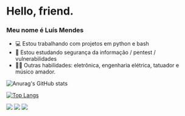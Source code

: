 # Hello, friend.
### Meu nome é Luís Mendes

- 💻 Estou trabalhando com projetos em python e bash
- 📖 Estou estudando segurança da informação / pentest / vulnerabilidades
- 🤹🏽 Outras habilidades: eletrônica, engenharia elétrica, tatuador e músico amador.


![Anurag's GitHub stats](https://github-readme-stats.vercel.app/api?username=mendes79&show_icons=true&theme=yeblu)
<!-- outros temas: dark, radical, merko, gruvbox, tokyonight, onedark, cobalt, synthwave, highcontrast, dracula    -->
<!-- todos os temas: https://github.com/anuraghazra/github-readme-stats/blob/master/themes/README.md  -->

[![Top Langs](https://github-readme-stats.vercel.app/api/top-langs/?username=mendes79&theme=yeblu)](https://github.com/mendes79/github-readme-stats)

<div> 
  <!-- a href="https://www.youtube.com/channel/UC_-uuuZbY0AAt9CViNzvc-Q" target="_blank"><img src="https://img.shields.io/badge/YouTube-FF0000?style=for-the-badge&logo=youtube&logoColor=white" target="_blank"></a> -->
  <a href="https://instagram.com/mendes79" target="_blank"><img src="https://img.shields.io/badge/-Instagram-%23E4405F?style=for-the-badge&logo=instagram&logoColor=white" target="_blank"></a>
 	<a href = "mailto:mendes79@gmail.com"><img src="https://img.shields.io/badge/-Gmail-%23333?style=for-the-badge&logo=gmail&logoColor=white" target="_blank"></a>
  <a href="https://www.linkedin.com/in/lu%C3%ADs-mendes-de-oliveira-3bba2640" target="_blank"><img src="https://img.shields.io/badge/-LinkedIn-%230077B5?style=for-the-badge&logo=linkedin&logoColor=white" target="_blank"></a> 
</div>




<!--
**mendes79/mendes79** is a ✨ _special_ ✨ repository because its `README.md` (this file) appears on your GitHub profile.

Here are some ideas to get you started:

- 🔭 I’m currently working on ...
- 🌱 I’m currently learning ...
- 👯 I’m looking to collaborate on ...
- 🤔 I’m looking for help with ...
- 💬 Ask me about ...
- 📫 How to reach me: ...
- 😄 Pronouns: ...
- ⚡ Fun fact: ...

Windows Key + . = emojis

-->
